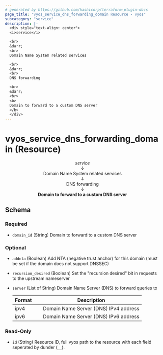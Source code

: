 ```yaml
---
# generated by https://github.com/hashicorp/terraform-plugin-docs
page_title: "vyos_service_dns_forwarding_domain Resource - vyos"
subcategory: "service"
description: |-
  <div style="text-align: center">
  <i>service</i>

  <br>
  &darr;
  <br>
  Domain Name System related services

  <br>
  &darr;
  <br>
  DNS forwarding

  <br>
  &darr;
  <br>
  <b>
  Domain to forward to a custom DNS server
  </b>
  </div>
---
```


# vyos_service_dns_forwarding_domain (Resource)

<div style="text-align: center">
<i>service</i>

<br>
&darr;
<br>
Domain Name System related services

<br>
&darr;
<br>
DNS forwarding

<br>
&darr;
<br>
<b>
Domain to forward to a custom DNS server
</b>
</div>



<!-- schema generated by tfplugindocs -->
## Schema

### Required

- `domain_id` (String) Domain to forward to a custom DNS server

### Optional

- `addnta` (Boolean) Add NTA (negative trust anchor) for this domain (must be set if the domain does not support DNSSEC)
- `recursion_desired` (Boolean) Set the "recursion desired" bit in requests to the upstream nameserver
- `server` (List of String) Domain Name Server (DNS) to forward queries to

    |  Format &emsp; | Description  |
    |----------|---------------|
    |  ipv4  &emsp; |  Domain Name Server (DNS) IPv4 address  |
    |  ipv6  &emsp; |  Domain Name Server (DNS) IPv6 address  |

### Read-Only

- `id` (String) Resource ID, full vyos path to the resource with each field seperated by dunder (`__`).
